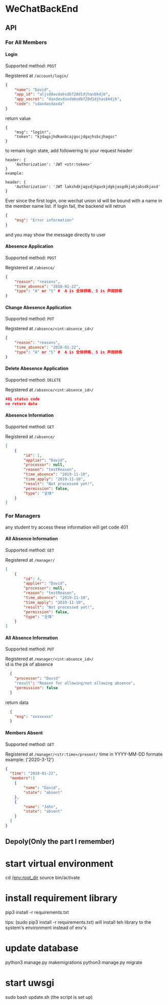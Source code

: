 # WeChatBackEnd

## API

### For All Members

#### Login
Supported method:  `POST`

Registered at `/account/login/`

```json
{
    "name": "David",
    "app_id": "aljsd8asdabsdb728d1djhasbkdjb",
    "app_secret": "dasdasdasdabsdb728d1djhasbkdjb",
    "code": "sdasdasdasda"
}
```
return value

```
{
    "msg": "login!",
    "token": "kjdagsjhdkanbcajgscjdgajhsbcjhagsc"
}
```
to remain login state, add followering to your request header
```
header: {
    'Authorization': 'JWT <str:token>'
}
example:

header: {
    'Authorization': 'JWT lakshdkjagsdjkgaskjdgkjasgdkjakjabsdkjasd'
}

```
Ever since the first login, one wechat union id will be bound with a name in the 
member name list.
If login fail, the backend will retrun
```json
{
    "msg": "Error information"
}
```
and you may show the message directly to user

#### Abesence Application 
Supported method:  `POST`

Registered at `/absence/`

```json
{
    "reason": "reasons",
    "time_absence": "2018-01-22",
    "type": "A" or "S" #  A is 全体排练, S is 声部排练
}
```

#### Change Abesence Application 
Supported method:  `PUT`

Registered at `/absence/<int:absence_id>/`

```json
{
    "reason": "reasons",
    "time_absence": "2018-01-22",
    "type": "A" or "S" #  A is 全体排练, S is 声部排练
}
```

#### Delete Abesence Application 
Supported method:  `DELETE`

Registered at `/absence/<int:absence_id>/`

```json
401 status code
no return data
```

#### Abesence Information
Supported method:  `GET`

Registered at `/absence/`

```json
[
    {
        "id": 1,
        "applier": "David",
        "processor": null,
        "reason": "testReason",
        "time_absence": "2019-11-10",
        "time_apply": "2019-11-10",
        "result": "Not processed yet!",
        "permission": false,
        "type": "全体"
    }
]
```


### For Managers

any student try access these information will get code 401

#### All Absence Information 
Supported method:  `GET`

Registered at `/manager/`

```json
[
    {
        "id": 4,
        "applier": "David",
        "processor": null,
        "reason": "testReason",
        "time_absence": "2019-11-10",
        "time_apply": "2019-11-10",
        "result": "Not processed yet!",
        "permission": false,
        "type": "全体"
    }
]
```

#### All Absence Information 
Supported method:  `PUT`

Registered at `/manager/<int:absence_id>/`   
id is the pk of absence

```json
  {
    "processor": "David"
    "result": "Reason for allowing/not allowing absence",
    "permission": false
  }
```

return data

```json
  {
    "msg": "xxxxxxxx"
  }
```

#### Members Absent
Supported method:  `GET`

Registered at `/manager/<str:time>/present/`
time in YYYY-MM-DD formate example: ('2020-3-12')

```json
{
  "time": "2018-01-22",
  "members":[
    {
        "name": "David",
        "state": "absent"
    },
    {
        "name": "John",
        "state": "absent"
    }
  ]
}
```

## Depoly(Only the part I remember)

# start virtual environment
cd /<env:root_dir>
source bin/activate

# install requirement library
pip3 install -r requirements.txt

tips: (sudo pip3 install -r requirements.txt) will install teh library to the system's environment instead of env's

# update database
python3 manage.py makemigrations
python3 manage.py migrate

# start uwsgi 
sudo bash update.sh (the script is set up)
